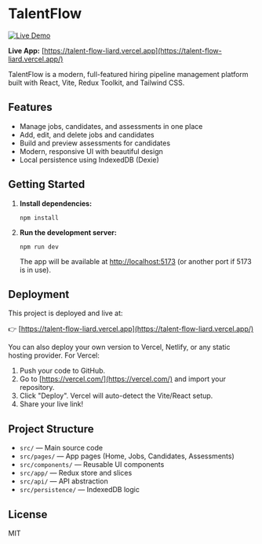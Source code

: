 

# TalentFlow

[![Live Demo](https://img.shields.io/badge/Live%20Demo-talent--flow--plum--three.vercel.app-blue?style=flat-square)](https://talent-flow-plum-three.vercel.app)

**Live App:** [https://talent-flow-liard.vercel.app](https://talent-flow-liard.vercel.app/)

TalentFlow is a modern, full-featured hiring pipeline management platform built with React, Vite, Redux Toolkit, and Tailwind CSS.

## Features
- Manage jobs, candidates, and assessments in one place
- Add, edit, and delete jobs and candidates
- Build and preview assessments for candidates
- Modern, responsive UI with beautiful design
- Local persistence using IndexedDB (Dexie)

## Getting Started

1. **Install dependencies:**
	```
	npm install
	```

2. **Run the development server:**
	```
	npm run dev
	```
	The app will be available at [http://localhost:5173](http://localhost:5173) (or another port if 5173 is in use).


## Deployment

This project is deployed and live at:

👉 [https://talent-flow-liard.vercel.app](https://talent-flow-liard.vercel.app/)

You can also deploy your own version to Vercel, Netlify, or any static hosting provider. For Vercel:

1. Push your code to GitHub.
2. Go to [https://vercel.com/](https://vercel.com/) and import your repository.
3. Click "Deploy". Vercel will auto-detect the Vite/React setup.
4. Share your live link!

## Project Structure

- `src/` — Main source code
- `src/pages/` — App pages (Home, Jobs, Candidates, Assessments)
- `src/components/` — Reusable UI components
- `src/app/` — Redux store and slices
- `src/api/` — API abstraction
- `src/persistence/` — IndexedDB logic

## License

MIT

